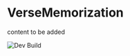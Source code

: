 # VerseMemorization
content to be added

![Dev Build](https://github.com/cadetportfolio/cadetportfolio/actions/workflows/dev.yaml/badge.svg)
